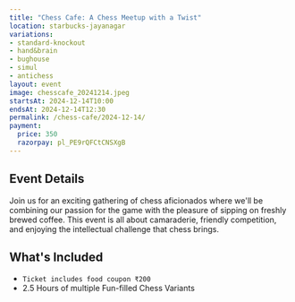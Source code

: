 ```yaml
---
title: "Chess Cafe: A Chess Meetup with a Twist"
location: starbucks-jayanagar
variations:
- standard-knockout
- hand&brain
- bughouse
- simul
- antichess
layout: event
image: chesscafe_20241214.jpeg
startsAt: 2024-12-14T10:00
endsAt: 2024-12-14T12:30
permalink: /chess-cafe/2024-12-14/
payment:
  price: 350
  razorpay: pl_PE9rQFCtCNSXgB
---
```


## Event Details

Join us for an exciting gathering of chess aficionados where we'll be
combining our passion for the game with the pleasure of sipping on freshly
brewed coffee. This event is all about camaraderie, friendly competition, and
enjoying the intellectual challenge that chess brings.

## What's Included

- `Ticket includes food coupon ₹200`
- 2.5 Hours of multiple Fun-filled Chess Variants
